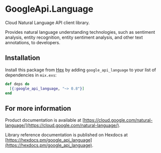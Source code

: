 # GoogleApi.Language

Cloud Natural Language API client library.

Provides natural language understanding technologies, such as sentiment analysis, entity recognition, entity sentiment analysis, and other text annotations, to developers.

## Installation

Install this package from [Hex](https://hex.pm) by adding
`google_api_language` to your list of dependencies in `mix.exs`:

```elixir
def deps do
  [{:google_api_language, "~> 0.8"}]
end
```

## For more information

Product documentation is available at [https://cloud.google.com/natural-language/](https://cloud.google.com/natural-language/).

Library reference documentation is published on Hexdocs at
[https://hexdocs.pm/google_api_language](https://hexdocs.pm/google_api_language).
